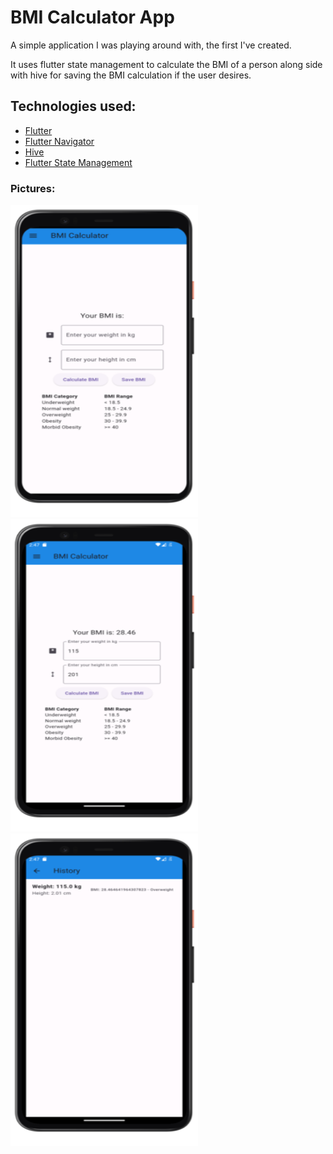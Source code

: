 
# BMI Calculator App

A simple application I was playing around with, the first I've created.

It uses flutter state management to calculate the BMI of a person along side with hive for saving the BMI calculation if the user desires. 

## Technologies used:

 - [Flutter](https://flutter.dev/)
 - [Flutter Navigator](https://docs.flutter.dev/ui/navigation)
 - [Hive](https://pub.dev/packages/hive)
 - [Flutter State Management](https://docs.flutter.dev/data-and-backend/state-mgmt/options#setstate)

### Pictures:
<img src="https://github.com/MikeStavr/bmi_calc_app/blob/master/images/mockup_home_portrait.png" width="300" height="500" />
<img src="https://github.com/MikeStavr/bmi_calc_app/blob/master/images/screen_bmi_calced-portrait.png" width="300" height="500"/>
<img src="https://github.com/MikeStavr/bmi_calc_app/blob/master/images/screen_history-portrait.png" width="300" height="500"/>
